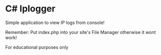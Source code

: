 # C# Iplogger
Simple application to view IP logs from console!


Remember:
Put index.php into your site's File Manager otherwise it wont work!


For educational purposes only


